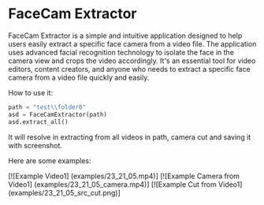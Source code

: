 # FaceCam Extractor
FaceCam Extractor is a simple and intuitive application designed to help users easily extract a specific face camera from a video file. 
The application uses advanced facial recognition technology to isolate the face in the camera view and crops the video accordingly. 
It's an essential tool for video editors, content creators, and anyone who needs to extract a specific face camera from a video file quickly and easily.

How to use it:
```python
path = "test\\folder0"
asd = FaceCamExtractor(path)
asd.extract_all()
```
It will resolve in extracting from all videos in path, camera cut and saving it with screenshot.

Here are some examples:

[![Example Video1] (examples/23_21_05.mp4)]
[![Example Camera from Video1] (examples/23_21_05_camera.mp4)]
[![Example Cut from Video1] (examples/23_21_05_src_cut.png)]
